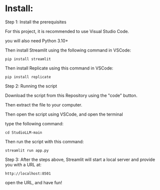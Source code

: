# Install:
Step 1: Install the prerequisites

For this project, it is recommended to use Visual Studio Code.

you will also need Python 3.10+

Then install Streamlit using the following command in VSCode:

```
pip install streamlit
```
Then install Replicate using this command in VSCode:
```
pip install replicate
```
Step 2: Running the script

Download the script from this Repository using the "code" button.

Then extract the file to your computer.

Then open the script using VSCode, and open the terminal

type the following command:

```
cd StudioLLM-main
```

Then run the script with this command:

```
streamlit run app.py
```

Step 3:
After the steps above, Streamlit will start a local server and provide you with a URL at:

```
http://localhost:8501
```

open the URL, and have fun!
